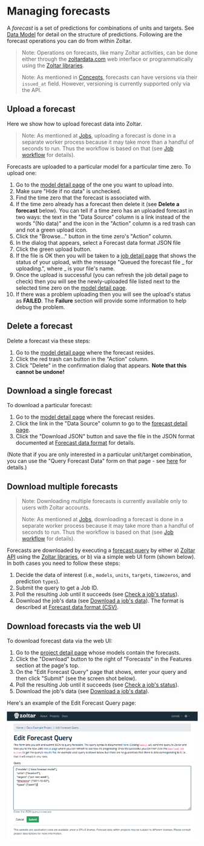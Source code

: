 # Managing forecasts

A _forecast_ is a set of predictions for combinations of units and targets. See [Data Model](DataModel.md) for detail on the structure of predictions. Following are the forecast operations you can do from within Zoltar.

> Note: Operations on forecasts, like many Zoltar activities, can be done either through the [zoltardata.com](https://www.zoltardata.com/) web interface or programmatically using the [Zoltar libraries](ApiIntro.md).
>
> Note: As mentioned in [Concepts](Concepts.md), forecasts can have versions via their `issued_at` field. However, versioning is currently supported only via the API.


## Upload a forecast

Here we show how to upload forecast data into Zoltar.

> Note: As mentioned at [Jobs](Jobs.md), uploading a forecast is done in a separate worker process because it may take more than a handful of seconds to run. Thus the workflow is based on that (see [Job workflow](Jobs.md#workflow) for details).


Forecasts are uploaded to a particular model for a particular time zero. To upload one:

1. Go to the [model detail page](ModelDetailPage.md) of the one you want to upload into.
1. Make sure "Hide if no data" is unchecked.
1. Find the time zero that the forecast is associated with.
1. If the time zero already has a forecast then delete it (see **Delete a forecast** below). You can tell if a time zero has an uploaded forecast in two ways: the text in the "Data Source" column is a link instead of the words "(No data)" and the icon in the "Action" column is a red trash can and not a green upload icon.
1. Click the "Browse..." button in the time zero's "Action" column.
1. In the dialog that appears, select a Forecast data format JSON file
1. Click the green upload button.
1. If the file is OK then you will be taken to a [job detail page](Jobs.md#check-a-jobs-status) that shows the status of your upload, with the message "Queued the forecast file _ for uploading.", where _ is your file's name.
1. Once the upload is successful (you can refresh the job detail page to check) then you will see the newly-uploaded file listed next to the selected time zero on the [model detail page](ModelDetailPage.md).
1. If there was a problem uploading then you will see the upload's status as **FAILED**. The **Failure** section will provide some information to help debug the problem.


## Delete a forecast

Delete a forecast via these steps:

1. Go to the [model detail page](ModelDetailPage.md) where the forecast resides.
1. Click the red trash can button in the "Action" column.
1. Click "Delete" in the confirmation dialog that appears. **Note that this cannot be undone!**


## Download a single forecast

To download a particular forecast:

1. Go to the [model detail page](ModelDetailPage.md) where the forecast resides.
1. Click the link in the "Data Source" column to go to the [forecast detail page](ForecastDetailPage.md).
1. Click the "Download JSON" button and save the file in the JSON format documented at [Forecast data format](FileFormats.md#forecast-data-file-format-json) for details.

(Note that if you are only interested in a particular unit/target combination, you can use the "Query Forecast Data" form on that page - see [here](ForecastDetailPage.md#query-form-and-results) for details.)


## Download multiple forecasts

> Note: Downloading multiple forecasts is currently available only to users with Zoltar accounts.
>
> Note: As mentioned at [Jobs](Jobs.md), downloading a forecast is done in a separate worker process because it may take more than a handful of seconds to run. Thus the workflow is based on that (see [Job workflow](Jobs.md#workflow) for details).

Forecasts are downloaded by executing a [forecast query](ForecastQueryFormat.md) by either a) [Zoltar API](Api.md) using the [Zoltar libraries](ApiIntro.md), or b) via a simple web UI form (shown below). In both cases you need to follow these steps:
 
 1. Decide the data of interest (i.e., `models`, `units`, `targets`, `timezeros`, and prediction `types`).
 1. Submit the query to get a Job ID.
 1. Poll the resulting Job until it succeeds (see [Check a job's status](Jobs.md#check-a-jobs-status)).
 1. Download the job's data (see [Download a job's data](Jobs.md#download-a-jobs-data)). The format is described at [Forecast data format (CSV)](FileFormats.md#forecast-data-format-csv).
 
 
## Download forecasts via the web UI
 
 To download forecast data via the web UI:
 
 1. Go to the [project detail page](ProjectDetailPage.md) whose models contain the forecasts. 
 1. Click the "Download" button to the right of "Forecasts" in the Features section at the page's top.
 1. On the "Edit Forecast Query" page that shows, enter your query and then click "Submit" (see the screen shot below).
 1. Poll the resulting Job until it succeeds (see [Check a job's status](Jobs.md#check-a-jobs-status)).
 1. Download the job's data (see [Download a job's data](Jobs.md#download-a-jobs-data)).


Here's an example of the Edit Forecast Query page:

![Query forecasts page](img/query-forecasts.png "Query forecasts page")
